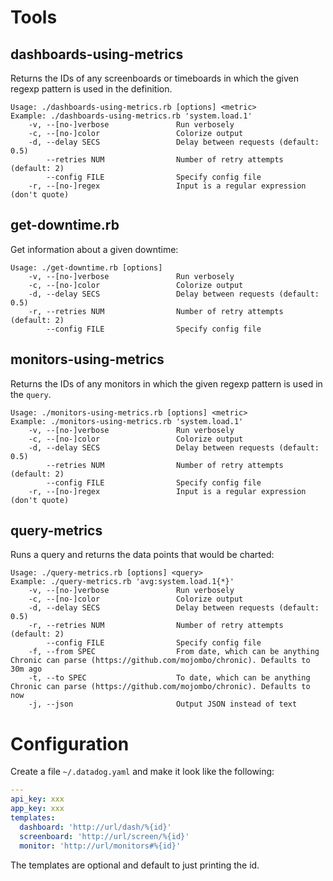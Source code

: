 # Tools

## dashboards-using-metrics

Returns the IDs of any screenboards or timeboards in which the given regexp pattern is used in the definition.

```
Usage: ./dashboards-using-metrics.rb [options] <metric>
Example: ./dashboards-using-metrics.rb 'system.load.1'
    -v, --[no-]verbose               Run verbosely
    -c, --[no-]color                 Colorize output
    -d, --delay SECS                 Delay between requests (default: 0.5)
        --retries NUM                Number of retry attempts (default: 2)
        --config FILE                Specify config file
    -r, --[no-]regex                 Input is a regular expression (don't quote)
```

## get-downtime.rb

Get information about a given downtime:

```
Usage: ./get-downtime.rb [options]
    -v, --[no-]verbose               Run verbosely
    -c, --[no-]color                 Colorize output
    -d, --delay SECS                 Delay between requests (default: 0.5)
    -r, --retries NUM                Number of retry attempts (default: 2)
        --config FILE                Specify config file
```

## monitors-using-metrics

Returns the IDs of any monitors in which the given regexp pattern is used in the `query`.

```
Usage: ./monitors-using-metrics.rb [options] <metric>
Example: ./monitors-using-metrics.rb 'system.load.1'
    -v, --[no-]verbose               Run verbosely
    -c, --[no-]color                 Colorize output
    -d, --delay SECS                 Delay between requests (default: 0.5)
        --retries NUM                Number of retry attempts (default: 2)
        --config FILE                Specify config file
    -r, --[no-]regex                 Input is a regular expression (don't quote)
```

## query-metrics

Runs a query and returns the data points that would be charted:

```
Usage: ./query-metrics.rb [options] <query>
Example: ./query-metrics.rb 'avg:system.load.1{*}'
    -v, --[no-]verbose               Run verbosely
    -c, --[no-]color                 Colorize output
    -d, --delay SECS                 Delay between requests (default: 0.5)
    -r, --retries NUM                Number of retry attempts (default: 2)
        --config FILE                Specify config file
    -f, --from SPEC                  From date, which can be anything Chronic can parse (https://github.com/mojombo/chronic). Defaults to 30m ago
    -t, --to SPEC                    To date, which can be anything Chronic can parse (https://github.com/mojombo/chronic). Defaults to now
    -j, --json                       Output JSON instead of text
```

# Configuration

Create a file `~/.datadog.yaml` and make it look like the following:

```yaml
---
api_key: xxx
app_key: xxx
templates:
  dashboard: 'http://url/dash/%{id}'
  screenboard: 'http://url/screen/%{id}'
  monitor: 'http://url/monitors#%{id}'
```

The templates are optional and default to just printing the id.
